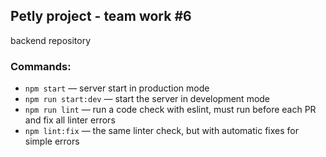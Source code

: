 ## Petly project - team work #6

backend repository

### Commands:

- `npm start` &mdash; server start in production mode
- `npm run start:dev` &mdash; start the server in development mode
- `npm run lint` &mdash; run a code check with eslint, must run before each PR and fix all linter errors
- `npm lint:fix` &mdash; the same linter check, but with automatic fixes for simple errors
